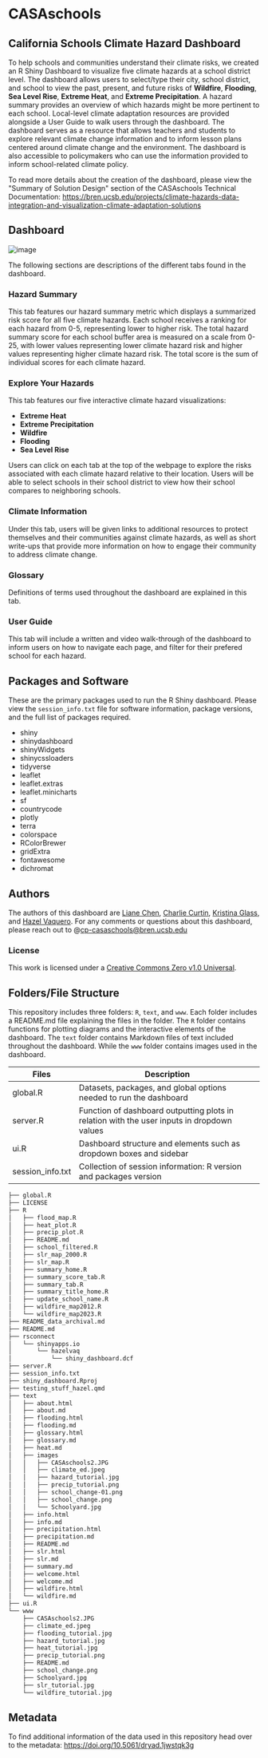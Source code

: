 # CASAschools

## California Schools Climate Hazard Dashboard

To help schools and communities understand their climate risks, we created an R Shiny Dashboard to visualize five climate hazards at a school district level. The dashboard allows users to select/type their city, school district, and school to view the past, present, and future risks of **Wildfire**, **Flooding**, **Sea Level Rise**, **Extreme Heat**, and **Extreme Precipitation**. A hazard summary provides an overview of which hazards might be more pertinent to each school. Local-level climate adaptation resources are provided alongside a User Guide to walk users through the dashboard. The dashboard serves as a resource that allows teachers and students to explore relevant climate change information and to inform lesson plans centered around climate change and the environment. The dashboard is also accessible to policymakers who can use the information provided to inform school-related climate policy.

To read more details about the creation of the dashboard, please view the "Summary of Solution Design" section of the CASAschools Technical Documentation: https://bren.ucsb.edu/projects/climate-hazards-data-integration-and-visualization-climate-adaptation-solutions

## Dashboard 
![image](https://github.com/CASAschools/shiny_dashboard/assets/108312152/13ea1fd0-6ee5-4579-9b44-992a7487b2df)

The following sections are descriptions of the different tabs found in the dashboard.
### Hazard Summary
This tab features our hazard summary metric which displays a summarized risk score for all five climate hazards. Each school receives a ranking for each hazard from 0-5, representing lower to higher risk. The total hazard summary score for each school buffer area is measured on a scale from 0-25, with lower values representing lower climate hazard risk and higher values representing higher climate hazard risk. The total score is the sum of individual scores for each climate hazard.

### Explore Your Hazards

This tab features our five interactive climate hazard visualizations:
- **Extreme Heat**
- **Extreme Precipitation**
- **Wildfire**
- **Flooding**
- **Sea Level Rise**

Users can click on each tab at the top of the webpage to explore the risks associated with each climate hazard relative to their location. Users will be able to select schools in their school district to view how their school compares to neighboring schools.

### Climate Information

Under this tab, users will be given links to additional resources to protect themselves and their communities against climate hazards, as well as short write-ups that provide more information on how to engage their community to address climate change.

### Glossary

Definitions of terms used throughout the dashboard are explained in this tab.

### User Guide

This tab will include a written and video walk-through of the dashboard to inform users on how to navigate each page, and filter for their prefered school for each hazard.

## Packages and Software

These are the primary packages used to run the R Shiny dashboard. Please view the `session_info.txt` file for software information, package versions, and the full list of packages required. 

- shiny
- shinydashboard
- shinyWidgets
- shinycssloaders
- tidyverse
- leaflet
- leaflet.extras
- leaflet.minicharts
- sf
- countrycode
- plotly
- terra
- colorspace
- RColorBrewer
- gridExtra
- fontawesome
- dichromat

## Authors 
The authors of this dashboard are [Liane Chen](https://github.com/lchenhub), [Charlie Curtin](https://github.com/charliecurtin1), [Kristina Glass](https://github.com/kristinaglass), and [Hazel Vaquero](https://github.com/hazelvaq). For any comments or questions about this dashboard, please reach out to @cp-casaschools@bren.ucsb.edu

### License
This work is licensed under a [Creative Commons Zero v1.0 Universal](https://creativecommons.org/publicdomain/zero/1.0/deed.en).

## Folders/File Structure
This repository includes three folders: `R`, `text`, and `www`. Each folder includes a README.md file explaining the files in the folder. The `R` folder contains functions for plotting diagrams and the interactive elements of the dashboard. The `text` folder contains Markdown files of text included throughout the dashboard. While the `www` folder contains images used in the dashboard.

|Files|Description|
|------|------------|
| global.R | Datasets, packages, and global options needed to run the dashboard |
| server.R | Function of dashboard outputting plots in relation with the user inputs in dropdown values |
| ui.R | Dashboard structure and elements such as dropdown boxes and sidebar |
|session_info.txt| Collection of session information: R version and packages version|

```bash
├── global.R
├── LICENSE
├── R
│   ├── flood_map.R
│   ├── heat_plot.R
│   ├── precip_plot.R
│   ├── README.md
│   ├── school_filtered.R
│   ├── slr_map_2000.R
│   ├── slr_map.R
│   ├── summary_home.R
│   ├── summary_score_tab.R
│   ├── summary_tab.R
│   ├── summary_title_home.R
│   ├── update_school_name.R
│   ├── wildfire_map2012.R
│   └── wildfire_map2023.R
├── README_data_archival.md
├── README.md
├── rsconnect
│   └── shinyapps.io
│       └── hazelvaq
│           └── shiny_dashboard.dcf
├── server.R
├── session_info.txt
├── shiny_dashboard.Rproj
├── testing_stuff_hazel.qmd
├── text
│   ├── about.html
│   ├── about.md
│   ├── flooding.html
│   ├── flooding.md
│   ├── glossary.html
│   ├── glossary.md
│   ├── heat.md
│   ├── images
│   │   ├── CASAschools2.JPG
│   │   ├── climate_ed.jpeg
│   │   ├── hazard_tutorial.jpg
│   │   ├── precip_tutorial.png
│   │   ├── school_change-01.png
│   │   ├── school_change.png
│   │   └── Schoolyard.jpg
│   ├── info.html
│   ├── info.md
│   ├── precipitation.html
│   ├── precipitation.md
│   ├── README.md
│   ├── slr.html
│   ├── slr.md
│   ├── summary.md
│   ├── welcome.html
│   ├── welcome.md
│   ├── wildfire.html
│   └── wildfire.md
├── ui.R
└── www
    ├── CASAschools2.JPG
    ├── climate_ed.jpeg
    ├── flooding_tutorial.jpg
    ├── hazard_tutorial.jpg
    ├── heat_tutorial.jpg
    ├── precip_tutorial.png
    ├── README.md
    ├── school_change.png
    ├── Schoolyard.jpg
    ├── slr_tutorial.jpg
    └── wildfire_tutorial.jpg
```

## Metadata
To find additional information of the data used in this repository head over to the metadata: https://doi.org/10.5061/dryad.1jwstqk3g 




